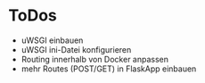 # ToDos

* uWSGI einbauen
* uWSGI ini-Datei konfigurieren
* Routing innerhalb von Docker anpassen
* mehr Routes (POST/GET) in FlaskApp einbauen
